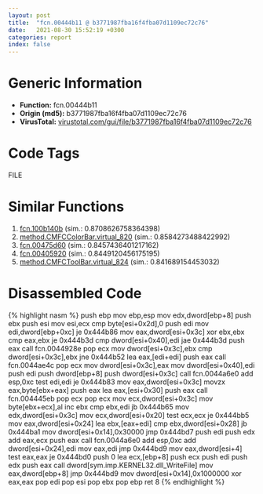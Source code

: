 ```yaml
---
layout: post
title:  "fcn.00444b11 @ b3771987fba16f4fba07d1109ec72c76"
date:   2021-08-30 15:52:19 +0300
categories: report
index: false
---
```


# Generic Information
- **Function:** fcn.00444b11
- **Origin (md5):** b3771987fba16f4fba07d1109ec72c76
- **VirusTotal:** [virustotal.com/gui/file/b3771987fba16f4fba07d1109ec72c76][virustotal_ref]

# Code Tags
<span class="tag" id="FILE">FILE</span>


# Similar Functions

1. [fcn.100b140b][similar_1_ref] (sim.: 0.8708626758364398)
2. [method.CMFCColorBar.virtual\_820][similar_2_ref] (sim.: 0.8584273488422992)
3. [fcn.00475d60][similar_3_ref] (sim.: 0.8457436401217162)
4. [fcn.00405920][similar_4_ref] (sim.: 0.8449120456175195)
5. [method.CMFCToolBar.virtual\_824][similar_5_ref] (sim.: 0.841689154453032)


# Disassembled Code

{% highlight nasm %}
push ebp
mov ebp,esp
mov edx,dword[ebp+8]
push ebx
push esi
mov esi,ecx
cmp byte[esi+0x2d],0
push edi
mov edi,dword[ebp+0xc]
je 0x444b86
mov eax,dword[esi+0x3c]
xor ebx,ebx
cmp eax,ebx
je 0x444b3d
cmp dword[esi+0x40],edi
jae 0x444b3d
push eax
call fcn.0044928e
pop ecx
mov dword[esi+0x3c],ebx
cmp dword[esi+0x3c],ebx
jne 0x444b52
lea eax,[edi+edi]
push eax
call fcn.0044ae4c
pop ecx
mov dword[esi+0x3c],eax
mov dword[esi+0x40],edi
push edi
push dword[ebp+8]
push dword[esi+0x3c]
call fcn.0044a6e0
add esp,0xc
test edi,edi
je 0x444b83
mov eax,dword[esi+0x3c]
movzx eax,byte[ebx+eax]
push eax
lea eax,[esi+0x30]
push eax
call fcn.004445eb
pop ecx
pop ecx
mov ecx,dword[esi+0x3c]
mov byte[ebx+ecx],al
inc ebx
cmp ebx,edi
jb 0x444b65
mov edx,dword[esi+0x3c]
mov ecx,dword[esi+0x20]
test ecx,ecx
je 0x444bb5
mov eax,dword[esi+0x24]
lea ebx,[eax+edi]
cmp ebx,dword[esi+0x28]
jb 0x444ba1
mov dword[esi+0x14],0x30000
jmp 0x444bd7
push edi
push edx
add eax,ecx
push eax
call fcn.0044a6e0
add esp,0xc
add dword[esi+0x24],edi
mov eax,edi
jmp 0x444bd9
mov eax,dword[esi+4]
test eax,eax
je 0x444bd0
push 0
lea ecx,[ebp+8]
push ecx
push edi
push edx
push eax
call dword[sym.imp.KERNEL32.dll_WriteFile]
mov eax,dword[ebp+8]
jmp 0x444bd9
mov dword[esi+0x14],0x1000000
xor eax,eax
pop edi
pop esi
pop ebx
pop ebp
ret 8
{% endhighlight %}


[similar_1_ref]: /report/fcn.100b140b@a0ac129ff3ea4c0dfa9529c259a9502c
[similar_2_ref]: /report/method.CMFCColorBar.virtual_820@e5d49e0823e602f2ee948ac39d32c1eb
[similar_3_ref]: /report/fcn.00475d60@d96761eb00d2d97e2b6f5ffffed0b46a
[similar_4_ref]: /report/fcn.00405920@4c2db4ba96e80258daff665d7d7a016a
[similar_5_ref]: /report/method.CMFCToolBar.virtual_824@9c2b894b84f59672d8be2e984066f76f
[virustotal_ref]: https://www.virustotal.com/gui/file/b3771987fba16f4fba07d1109ec72c76